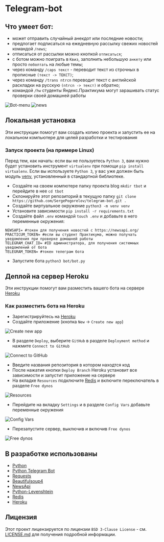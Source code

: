 # Telegram-bot
## Что умеет бот:
* может отправить случайный анекдот или последние новости;
* предлогает подписаться на ежедневную рассылку свежих новостей командой `/news`;
* отписаться от рассылки можно кнопкой `отписаться`;
* с ботом можно поиграть в `Квиз`, заполнить небольшую `анкету` или просто `поболтать` на любые темы;
* через команду `/caps текст` - переводит текст из строчных в прописные `(текст -> ТЕКСТ)`;
* через команду `/trans ntrcn` переводит текст с английской раскладки на русскую `(ntrcn -> текст)` и обратно;
* командой `/hw` студенты Яндекс.Практикума могут зарашивать статус проверки своей домашней работы

![Bot-menu](https://i.imgur.com/q2VDdOC.png) ![news](https://i.imgur.com/DucFrec.png)

## Локальная установка
Эти инструкции помогут вам создать копию проекта и запустить ее на локальном компьютере для целей разработки и тестирования

### Запуск проекта (на примере Linux)

Перед тем, как начать: если вы не пользуетесь `Python 3`, вам нужно будет установить инструмент `virtualenv` при помощи `pip install virtualenv`. 
Если вы используете `Python 3`, у вас уже должен быть модуль [venv](https://docs.python.org/3/library/venv.html), установленный в стандартной библиотеке.

- Создайте на своем компютере папку проекта blog `mkdir tbot` и перейдите в нее `cd tbot`
- Склонируйте этот репозиторий в текущую папку `git clone https://github.com/SergePogorelov/telegram-bot.git .`
- Создайте виртуальное окружение `python3 -m venv venv`
- Установите зависимости `pip install -r requirements.txt`
- Создайте файл `.env` командой `touch .env` и добавьте в него переменные окружения:
```
NEWSAPI= #токен для получения новостей с https://newsapi.org/
PRACTICUM_TOKEN= #если вы студент Практикума, можно получать уведомления при проверке домашней работы
TELEGRAM_CHAT_ID= #ID администратора, для получения системных уведомлений от бота 
TELEGRAM_TOKEN= #токен телеграм бота
```
- Запустите бота `python3 bot/bot.py`


## Деплой на сервер Heroku
Эти инструкции помогут вам разместить вашего бота на сервере [Heroku](https://heroku.com)

### Как разместить бота на Heroku
- Зарегистрируйтесь на [Heroku](https://heroku.com)
- Создайте приложение (кнопка `New` → `Create new app`)

![Create new app](https://i.imgur.com/BQvCoS5.png)

- В разделе `Deploy`, выберите `GitHub` в разделе `Deployment method` и нажмите `Connect to GitHub`

![Connect to GitHub](https://i.imgur.com/TJ9sJN5.png)

- Введите названия репозитория в котором находтся код
- После нажатия кнопки `Deploy Branch` Heroku установит все зависимости и запустит приложение на сервере
- На вкладке `Resources` подключите [Redis](https://devcenter.heroku.com/articles/heroku-redis) и включите переключатель в разделе `Free dynos`

![Resources](https://i.imgur.com/Byi3UUd.png)

- Перейдите на вкладку `Settings` и в разделе `Config Vars` добавьте переменные окружения

![Config Vars](https://i.imgur.com/FMhDvYH.png)

- Перезапустите сервер, выключив и включив `Free dynos`

![Free dynos](https://i.imgur.com/BQBReQO.png)


## В разработке использованы

- [Python](https://www.python.org/)
- [Python Telegram Bot](https://github.com/python-telegram-bot/python-telegram-bot)
- [Requests](https://requests.readthedocs.io/en/master/)
- [Beautifulsoup4](https://pypi.org/project/beautifulsoup4/)
- [NewsApi](https://newsapi.org/)
- [Python-Levenshtein](https://pypi.org/project/python-Levenshtein/)
- [Redis](https://redis.io/)
- [Heroku](https://heroku.com)

## Лицензия
Этот проект лицензируется по лицензии `BSD 3-Clause License` - см. [LICENSE.md](https://github.com/SergePogorelov/telegram-bot/blob/master/LICENSE) для получения подробной информации.
